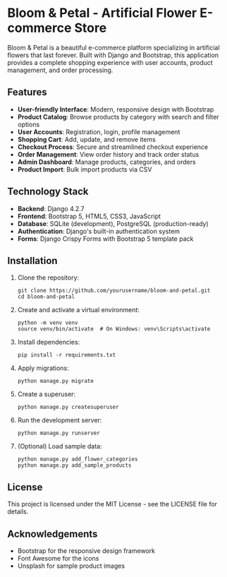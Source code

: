 # Bloom & Petal - Artificial Flower E-commerce Store

Bloom & Petal is a beautiful e-commerce platform specializing in artificial flowers that last forever. Built with Django and Bootstrap, this application provides a complete shopping experience with user accounts, product management, and order processing.

## Features

- **User-friendly Interface**: Modern, responsive design with Bootstrap
- **Product Catalog**: Browse products by category with search and filter options
- **User Accounts**: Registration, login, profile management
- **Shopping Cart**: Add, update, and remove items
- **Checkout Process**: Secure and streamlined checkout experience
- **Order Management**: View order history and track order status
- **Admin Dashboard**: Manage products, categories, and orders
- **Product Import**: Bulk import products via CSV

## Technology Stack

- **Backend**: Django 4.2.7
- **Frontend**: Bootstrap 5, HTML5, CSS3, JavaScript
- **Database**: SQLite (development), PostgreSQL (production-ready)
- **Authentication**: Django's built-in authentication system
- **Forms**: Django Crispy Forms with Bootstrap 5 template pack

## Installation

1. Clone the repository:
   ```
   git clone https://github.com/yourusername/bloom-and-petal.git
   cd bloom-and-petal
   ```

2. Create and activate a virtual environment:
   ```
   python -m venv venv
   source venv/bin/activate  # On Windows: venv\Scripts\activate
   ```

3. Install dependencies:
   ```
   pip install -r requirements.txt
   ```

4. Apply migrations:
   ```
   python manage.py migrate
   ```

5. Create a superuser:
   ```
   python manage.py createsuperuser
   ```

6. Run the development server:
   ```
   python manage.py runserver
   ```

7. (Optional) Load sample data:
   ```
   python manage.py add_flower_categories
   python manage.py add_sample_products
   ```

## License

This project is licensed under the MIT License - see the LICENSE file for details.

## Acknowledgements

- Bootstrap for the responsive design framework
- Font Awesome for the icons
- Unsplash for sample product images 
